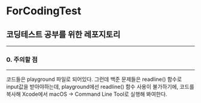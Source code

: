 # ForCodingTest
## 코딩테스트 공부를 위한 레포지토리
------------------------------
### 0. 주의할 점
------------------------------
코드들은 playground 파일로 되어있다.
그런데 백준 문제들은 readline() 함수로 input값을 받아야하는데, playground에선 readline() 함수 사용이 불가하기에,
코드를 복사해 Xcode에서 macOS -> Command Line Tool로 실행해 봐여한다.
